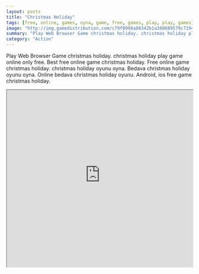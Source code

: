 ```yaml
---
layout: posts
title: "Christmas Holiday"
tags: [free, online, games, oyna, game, free, games, play, play, games]
image: "http://img.gamedistribution.com/c79f0998a88342b1a380689579c7194a.jpg"
summary: "Play Web Browser Game christmas holiday. christmas holiday play game online only free. Best free online game christmas holiday. Free online game christmas holiday. christmas holiday oyunu oyna. Bedava christmas holiday oyunu oyna. Online bedava christmas holiday oyunu. Android, ios free game christmas holiday."
category: "Action"
---
```


Play Web Browser Game christmas holiday. christmas holiday play game online only free. Best free online game christmas holiday. Free online game christmas holiday. christmas holiday oyunu oyna. Bedava christmas holiday oyunu oyna. Online bedava christmas holiday oyunu. Android, ios free game christmas holiday.

<iframe width="100%" height="480px;" src="http://flash.gamedistribution.com?game=c79f0998a88342b1a380689579c7194a"></iframe>